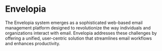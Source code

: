 # Envelopia
The Envelopia system emerges as a sophisticated web-based email management platform designed to revolutionize the way individuals and organizations interact with email.  Envelopia addresses these challenges by offering a unified, user-centric solution that streamlines email workflows and enhances productivity.
